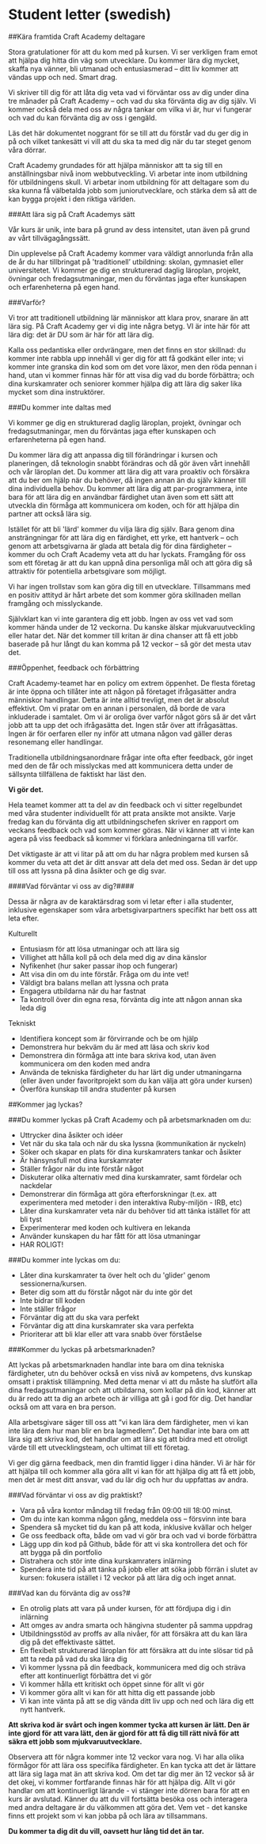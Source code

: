 # Student letter (swedish)

##Kära framtida Craft Academy deltagare

Stora gratulationer för att du kom med på kursen. Vi ser verkligen fram emot att hjälpa dig hitta din väg som utvecklare. Du kommer lära dig mycket, skaffa nya vänner, bli utmanad och entusiasmerad – ditt liv kommer att vändas upp och ned. Smart drag.

Vi skriver till dig för att låta dig veta vad vi förväntar oss av dig under dina tre månader på Craft Academy – och vad du ska förvänta dig av dig själv. Vi kommer också dela med oss av några tankar om vilka vi är, hur vi fungerar och vad du kan förvänta dig av oss i gengäld.

Läs det här dokumentet noggrant för se till att du förstår vad du ger dig in på och vilket tankesätt vi vill att du ska ta med dig när du tar steget genom våra dörrar.

Craft Academy grundades för att hjälpa människor att ta sig till en anställningsbar nivå inom webbutveckling. Vi arbetar inte inom utbildning för utbildningens skull. Vi arbetar inom utbildning för att deltagare som du ska kunna få välbetalda jobb som juniorutvecklare, och stärka dem så att de kan bygga projekt i den riktiga världen.

###Att lära sig på Craft Academys sätt

Vår kurs är unik, inte bara på grund av dess intensitet, utan även på grund av vårt tillvägagångssätt.

Din upplevelse på Craft Academy kommer vara väldigt annorlunda från alla de år du har tillbringat på 'traditionell’ utbildning: skolan, gymnasiet eller universitetet. Vi kommer ge dig en strukturerad daglig läroplan, projekt, övningar och fredagsutmaningar, men du förväntas jaga efter kunskapen och erfarenheterna på egen hand.

###Varför?

Vi tror att traditionell utbildning lär människor att klara prov, snarare än att lära sig. På Craft Academy ger vi dig inte några betyg. VI är inte här för att lära dig: det är DU som är här för att lära dig.

Kalla oss pedantiska eller ordvrängare, men det finns en stor skillnad: du kommer inte rabbla upp innehåll vi ger dig för att få godkänt eller inte; vi kommer inte granska din kod som om det vore läxor, men den röda pennan i hand, utan vi kommer finnas här för att visa dig vad du borde förbättra; och dina kurskamrater och seniorer kommer hjälpa dig att lära dig saker lika mycket som dina instruktörer.

###Du kommer inte daltas med

Vi kommer ge dig en strukturerad daglig läroplan, projekt, övningar och fredagsutmaningar, men du förväntas jaga efter kunskapen och erfarenheterna på egen hand.

Du kommer lära dig att anpassa dig till förändringar i kursen och planeringen, då teknologin snabbt förändras och då gör även vårt innehåll och vår läroplan det. Du kommer att lära dig att vara proaktiv och försäkra att du ber om hjälp när du behöver, då ingen annan än du själv känner till dina individuella behov. Du kommer att lära dig att par-programmera, inte bara för att lära dig en användbar färdighet utan även som ett sätt att utveckla din förmåga att kommunicera om koden, och för att hjälpa din partner att också lära sig.

Istället för att bli 'lärd' kommer du vilja lära dig själv. Bara genom dina ansträngningar för att lära dig en färdighet, ett yrke, ett hantverk – och genom att arbetsgivarna är glada att betala dig för dina färdigheter – kommer du och Craft Academy veta att du har lyckats. Framgång för oss som ett företag är att du kan uppnå dina personliga mål och att göra dig så attraktiv för potentiella arbetsgivare som möjligt.

Vi har ingen trollstav som kan göra dig till en utvecklare. Tillsammans med en positiv attityd är hårt arbete det som kommer göra skillnaden mellan framgång och misslyckande.

Självklart kan vi inte garantera dig ett jobb. Ingen av oss vet vad som kommer hända under de 12 veckorna. Du kanske älskar mjukvaruutveckling eller hatar det. När det kommer till kritan är dina chanser att få ett jobb baserade på hur långt du kan komma på 12 veckor – så gör det mesta utav det.

###Öppenhet, feedback och förbättring

Craft Academy-teamet har en policy om extrem öppenhet. De flesta företag är inte öppna och tillåter inte att någon på företaget ifrågasätter andra människor handlingar.
Detta är inte alltid trevligt, men det är absolut effektivt. Om vi pratar om en annan i personalen, då borde de vara inkluderade i samtalet. Om vi är oroliga över varför något görs så är det vårt jobb att ta upp det och ifrågasätta det. Ingen står över att ifrågasättas. Ingen är för oerfaren eller ny inför att utmana någon vad gäller deras resonemang eller handlingar.

Traditionella utbildningsanordnare frågar inte ofta efter feedback, gör inget med den de får och misslyckas med att kommunicera detta under de sällsynta tillfällena de faktiskt har läst den.

**Vi gör det.**

Hela teamet kommer att ta del av din feedback och vi sitter regelbundet med våra studenter individuellt för att prata ansikte mot ansikte. Varje fredag kan du förvänta dig att utbildningschefen skriver en rapport om veckans feedback och vad som kommer göras. När vi känner att vi inte kan agera på viss feedback så kommer vi förklara anledningarna till varför.

Det viktigaste är att vi litar på att om du har några problem med kursen så kommer du veta att det är ditt ansvar att dela det med oss. Sedan är det upp till oss att lyssna på dina åsikter och ge dig svar.

####Vad förväntar vi oss av dig?####

Dessa är några av de karaktärsdrag som vi letar efter i alla studenter, inklusive egenskaper som våra arbetsgivarpartners specifikt har bett oss att leta efter.

Kulturellt
* Entusiasm för att lösa utmaningar och att lära sig
* Villighet att hålla koll på och dela med dig av dina känslor
* Nyfikenhet (hur saker passar ihop och fungerar)
* Att visa din om du inte förstår. Fråga om du inte vet!
* Väldigt bra balans mellan att lyssna och prata
* Engagera utbildarna när du har fastnat
* Ta kontroll över din egna resa, förvänta dig inte att någon annan ska leda dig

Tekniskt
* Identifiera koncept som är förvirrande och be om hjälp
* Demonstrera hur bekväm du är med att läsa och skriv kod
* Demonstrera din förmåga att inte bara skriva kod, utan även kommunicera om den koden med andra
* Använda de tekniska färdigheter du har lärt dig under utmaningarna (eller även under favoritprojekt som du kan välja att göra under kursen)
* Överföra kunskap till andra studenter på kursen

##Kommer jag lyckas?

###Du kommer lyckas på Craft Academy och på arbetsmarknaden om du:

* Uttrycker dina åsikter och idéer
* Vet när du ska tala och när du ska lyssna (kommunikation är nyckeln)
* Söker och skapar en plats för dina kurskamraters tankar och åsikter
* Är hänsynsfull mot dina kurskamrater
* Ställer frågor när du inte förstår något
* Diskuterar olika alternativ med dina kurskamrater, samt fördelar och nackdelar
* Demonstrerar din förmåga att göra efterforskningar (t.ex. att experimentera med metoder i den interaktiva Ruby-miljön  - IRB, etc)
* Låter dina kurskamrater veta när du behöver tid att tänka istället för att bli tyst
* Experimenterar med koden och kultivera en lekanda
* Använder kunskapen du har fått för att lösa utmaningar
* HAR ROLIGT!


###Du kommer inte lyckas om du:

* Låter dina kurskamrater ta över helt och du 'glider' genom sessionerna/kursen.
* Beter dig som att du förstår något när du inte gör det
* Inte bidrar till koden
* Inte ställer frågor
* Förväntar dig att du ska vara perfekt
* Förväntar dig att dina kurskamrater ska vara perfekta
* Prioriterar att bli klar eller att vara snabb över förståelse


###Kommer du lyckas på arbetsmarknaden?

Att lyckas på arbetsmarknaden handlar inte bara om dina tekniska färdigheter, utn du behöver också en viss nivå av kompetens, dvs kunskap omsatt i praktisk tillämpning. Med detta menar vi att du måste ha slutfört alla dina fredagsutmaningar och att utbildarna, som kollar på din kod, känner att du är redo att ta dig an arbete och är villiga att gå i god för dig. Det handlar också om att vara en bra person.

Alla arbetsgivare säger till oss att ”vi kan lära dem färdigheter, men vi kan inte lära dem hur man blir en bra lagmedlem”. Det handlar inte bara om att lära sig att skriva kod, det handlar om att lära sig att bidra med ett otroligt värde till ett utvecklingsteam, och ultimat till ett företag.

Vi ger dig gärna feedback, men din framtid ligger i dina händer. Vi är här för att hjälpa till och kommer alla göra allt vi kan för att hjälpa dig att få ett jobb, men det är mest ditt ansvar, vad du lär dig och hur du uppfattas av andra.

###Vad förväntar vi oss av dig praktiskt?

* Vara på våra kontor måndag till fredag från 09:00 till 18:00 minst.
* Om du inte kan komma någon gång, meddela oss – försvinn inte bara
* Spendera så mycket tid du kan på att koda, inklusive kvällar och helger
* Ge oss feedback ofta, både om vad vi gör bra och vad vi borde förbättra
* Lägg upp din kod på Github, både för att vi ska kontrollera det och för att bygga på din portfolio
* Distrahera och stör inte dina kurskamraters inlärning
* Spendera inte tid på att tänka på jobb eller att söka jobb förrän i slutet av kursen: fokusera istället i 12 veckor på att lära dig och inget annat.

###Vad kan du förvänta dig av oss?#
* En otrolig plats att vara på under kursen, för att fördjupa dig i din inlärning
* Att omges av andra smarta och hängivna studenter på samma uppdrag
* Utbildningsstöd av proffs av alla nivåer, för att försäkra att du kan lära dig på det effektivaste sättet.
* En flexibelt strukturerad läroplan för att försäkra att du inte slösar tid på att ta reda på vad du ska lära dig
* Vi kommer lyssna på din feedback, kommunicera med dig och sträva efter att kontinuerligt förbättra det vi gör
* Vi kommer hålla ett kritiskt och öppet sinne för allt vi gör
* Vi kommer göra allt vi kan för att hitta dig ett passande jobb
* Vi kan inte vänta på att se dig vända ditt liv upp och ned och lära dig ett nytt hantverk.

**Att skriva kod är svårt och ingen kommer tycka att kursen är lätt. Den är inte gjord för att vara lätt, den är gjord för att få dig till rätt nivå för att säkra ett jobb som mjukvaruutvecklare.**

Observera att för några kommer inte 12 veckor vara nog. Vi har alla olika förmågor för att lära oss specifika färdigheter. En kan tycka att det är lättare att lära sig laga mat än att skriva kod. Om det tar dig mer än 12 veckor så är det okej, vi kommer fortfarande finnas här för att hjälpa dig. Allt vi gör handlar om att kontinuerligt lärande - vi stänger inte dörren bara för att en kurs är avslutad. Känner du att du vill fortsätta besöka oss och interagera med andra deltagare är du välkommen att göra det. Vem vet - det kanske finns ett projekt som vi kan jobba på och lära av tillsammans.

**Du kommer ta dig dit du vill, oavsett hur lång tid det än tar.**



